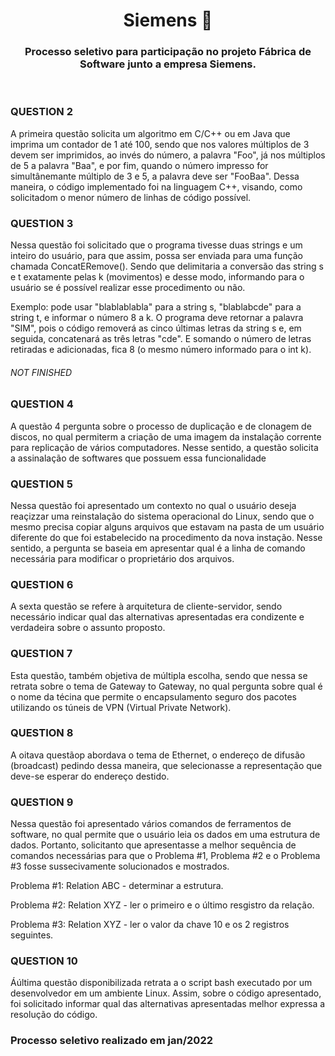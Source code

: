 <h1 align="center"> Siemens 🚀 </h1>
 
<h3 align="center"> Processo seletivo para participação no projeto Fábrica de Software junto a empresa Siemens. </h3>

<br>
<h3>QUESTION 2</h3>
    <p> A primeira questão solicita um algoritmo em C/C++ ou em Java que imprima um contador de 1 até 100, sendo que nos valores múltiplos de 3 devem ser imprimidos, ao invés do número, a palavra "Foo", já nos múltiplos de 5 a palavra "Baa", e por fim, quando o número impresso for simultânemante múltiplo de 3 e 5, a palavra deve ser "FooBaa". Dessa maneira, o código implementado foi na linguagem C++, visando, como solicitadom o menor número de linhas de código possível. </p>
<h3>QUESTION 3</h3>
    <p> Nessa questão foi solicitado que o programa tivesse duas strings e um inteiro do usuário, para que assim, possa ser enviada para uma função chamada ConcatERemove(). Sendo que delimitaria a conversão das string s e t exatamente pelas k (movimentos) e desse modo, informando para o usuário se é possível realizar esse procedimento ou não. </p>
    <p> Exemplo: pode usar "blablablabla" para a string s, "blablabcde" para a string t, e informar o número 8 a k. O programa deve retornar a palavra "SIM", pois o código removerá as cinco últimas letras da string s e, em seguida, concatenará as três letras "cde". E somando o número de letras retiradas e adicionadas, fica 8 (o mesmo número informado para o int k).</p>
    <h6> NOT FINISHED</h6>
<h3>QUESTION 4</h3>
    <p> A questão 4 pergunta sobre o processo de duplicação e de clonagem de discos, no qual permiterm a criação de uma imagem da instalação corrente para replicação de vários computadores. Nesse sentido, a questão solicita a assinalação de softwares que possuem essa funcionalidade </p>
<h3>QUESTION 5</h3>
    <p> Nessa questão foi apresentado um contexto no qual o usuário deseja reaçizzar uma reinstalação do sistema operacional do Linux, sendo que o mesmo precisa copiar alguns arquivos que estavam na pasta de um usuário diferente do que foi estabelecido na procedimento da nova instação. Nesse sentido, a pergunta se baseia em apresentar qual é a linha de comando necessária para modificar o proprietário dos arquivos. </p>
<h3>QUESTION 6</h3>
    <p> A sexta questão se refere à arquitetura de cliente-servidor, sendo necessário indicar qual das alternativas apresentadas era condizente e verdadeira sobre o assunto proposto. </p>
<h3>QUESTION 7</h3>
    <p> Esta questão, também objetiva de múltipla escolha, sendo que nessa se retrata sobre o tema de Gateway to Gateway, no qual pergunta sobre qual é o nome da técina que permite o encapsulamento seguro dos pacotes utilizando os túneis de VPN (Virtual Private Network). </p>
<h3>QUESTION 8</h3>
    <p> A oitava questãop abordava o tema de Ethernet, o endereço de difusão (broadcast) pedindo dessa maneira, que selecionasse a representação que deve-se esperar do endereço destido. </p>
<h3>QUESTION 9</h3>
    <p> Nessa questão foi apresentado vários comandos de ferramentos de software, no qual permite que o usuário leia os dados em uma estrutura de dados. Portanto, solicitanto que apresentasse a melhor sequência de comandos necessárias para que o Problema #1, Problema #2 e o Problema #3 fosse sussecivamente solucionados e mostrados.</p>
    <p> Problema #1: Relation ABC - determinar a estrutura. </p>
    <p> Problema #2: Relation XYZ - ler o primeiro e o último resgistro da relação. </p>
    <p> Problema #3: Relation XYZ - ler o valor da chave 10 e os 2 registros seguintes. </p>
<h3>QUESTION 10</h3>
    <p> Áúltima questão disponibilizada retrata a o script bash executado por um desenvolvedor em um ambiente Linux. Assim, sobre o código apresentado, foi solicitado informar qual das alternativas apresentadas melhor expressa a resolução do código. </p>
 
 
<h3 align="lcenter"> Processo seletivo realizado em jan/2022 </h3>


